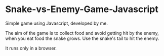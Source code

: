 # Snake-vs-Enemy-Game-Javascript
Simple game using Javascript, developed by me.

The aim of the game is to collect food and avoid getting hit by the enemy, when you eat food the snake grows. Use the snake's tail to hit the enemy.

It runs only in a browser.
